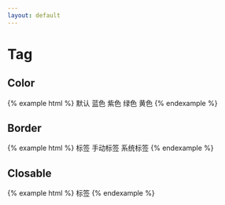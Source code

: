 ```yaml
---
layout: default
---
```


# Tag

## Color
{% example html %}
<span class="ui-tag">默认</span>
<span class="ui-tag blue">蓝色</span>
<span class="ui-tag violet">紫色</span>
<span class="ui-tag green">绿色</span>
<span class="ui-tag yellow">黄色</span>
{% endexample %}

## Border

{% example html %}
<span class="ui-tag gray">标签</span>
<span class="ui-tag cus">手动标签</span>
<span class="ui-tag sys">系统标签</span>
{% endexample %}

## Closable

{% example html %}
<span class="ui-tag sys" data-closeable>标签 <i class="iconfont icon-times"></i></span>
{% endexample %}